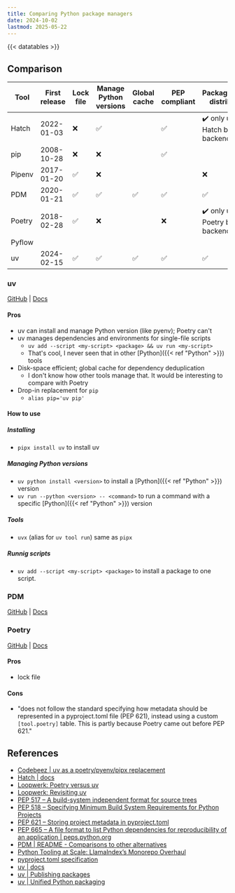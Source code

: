 ```yaml
---
title: Comparing Python package managers
date: 2024-10-02
lastmod: 2025-05-22
---
```


{{< datatables >}}

## Comparison
| Tool   | First release | Lock file | Manage Python versions | Global cache | PEP compliant | Packaging/PyPI distribution         |
| ------ | --------------| --------- | ---------------------- | ------------ | ------------- | ----------------------------------- |
| Hatch  | 2022-01-03    | ❌        | ✅                     |              | ✅            | ✔️ only using Hatch build backend   |
| pip    | 2008-10-28    | ❌        | ❌                     |              | ✅            |                                     |
| Pipenv | 2017-01-20    | ✅        | ❌                     |              |               | ❌                                  |
| PDM    | 2020-01-21    | ✅        | ✅                     | ✅           | ✅            | ✅                                  |
| Poetry | 2018-02-28    | ✅        | ❌                     |              | ❌            | ✔️ only using Poetry build backend  |
| Pyflow |               |           |                        |              |               |                                     |
| uv     | 2024-02-15    | ✅        | ✅                     | ✅           | ✅            | ✅                                  |


### uv
[GitHub](https://github.com/astral-sh/uv) | [Docs](https://docs.astral.sh/uv/)

#### Pros
- uv can install and manage Python version (like pyenv); Poetry can't
- uv manages dependencies and environments for single-file scripts
    * `uv add --script <my-script> <package> && uv run <my-script>`
    * That's cool, I never seen that in other [Python]({{< ref "Python" >}})
      tools
- Disk-space efficient; global cache for dependency deduplication
    * I don't know how other tools manage that. It would be interesting to
      compare with Poetry
- Drop-in replacement for `pip`
    * `alias pip='uv pip'`

#### How to use
##### Installing
- `pipx install uv` to install uv

##### Managing Python versions
- `uv python install <version>` to install a [Python]({{< ref "Python" >}})
  version
- `uv run --python <version> -- <command>` to run a command with a specific
  [Python]({{< ref "Python" >}}) version

##### Tools
- `uvx` (alias for `uv tool run`) same as `pipx`

##### Runnig scripts
- `uv add --script <my-script> <package>` to install a package to one script.


### PDM
[GitHub](https://github.com/pdm-project/pdm) | [Docs](https://pdm-project.org/en/latest/)


### Poetry
[GitHub](https://github.com/python-poetry/poetry) | [Docs](https://python-poetry.org/docs/)

#### Pros
- lock file

#### Cons
- "does not follow the standard specifying how metadata should be represented
  in a pyproject.toml file (PEP 621), instead using a custom `[tool.poetry]`
  table. This is partly because Poetry came out before PEP 621."


## References
- [Codebeez | uv as a poetry/pyenv/pipx replacement](https://codebeez.nl/blogs/uv-as-a-poetrypyenvpipx-replacement)
- [Hatch | docs](https://hatch.pypa.io/1.12)
- [Loopwerk: Poetry versus uv](https://www.loopwerk.io/articles/2024/python-poetry-vs-uv)
- [Loopwerk: Revisiting uv](https://www.loopwerk.io/articles/2024/python-uv-revisited)
- [PEP 517 – A build-system independent format for source trees](https://peps.python.org/pep-0517)
- [PEP 518 – Specifying Minimum Build System Requirements for Python Projects](https://peps.python.org/pep-0518)
- [PEP 621 – Storing project metadata in pyproject.toml](https://peps.python.org/pep-0621)
- [PEP 665 – A file format to list Python dependencies for reproducibility of an application | peps.python.org](https://peps.python.org/pep-0665)
- [PDM | README - Comparisons to other alternatives](https://github.com/pdm-project/pdm/blob/e29740f4022cb0bc29140a05f6f2cfb900b8b581/README.md#comparisons-to-other-alternatives)
- [Python Tooling at Scale: LlamaIndex’s Monorepo Overhaul](https://www.llamaindex.ai/blog/python-tooling-at-scale-llamaindex-s-monorepo-overhaul)
- [pyproject.toml specification](https://packaging.python.org/en/latest/specifications/pyproject-toml/#pyproject-toml-spec)
- [uv | docs](https://docs.astral.sh/uv)
- [uv | Publishing packages](https://docs.astral.sh/uv/guides/publish)
- [uv | Unified Python packaging](https://astral.sh/blog/uv-unified-python-packaging)
